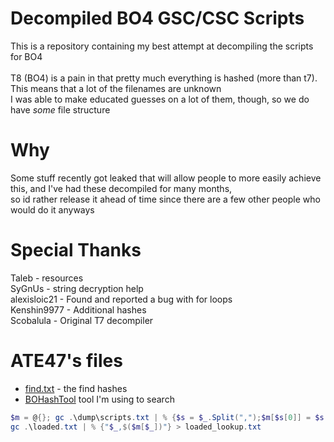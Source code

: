 # Decompiled BO4 GSC/CSC Scripts
This is a repository containing my best attempt at decompiling the scripts for BO4\
\
T8 (BO4) is a pain in that pretty much everything is hashed (more than t7). This means that a lot of the filenames are unknown\
I was able to make educated guesses on a lot of them, though, so we do have *some* file structure
# Why
Some stuff recently got leaked that will allow people to more easily achieve this, and I've had these decompiled for many months,\
so id rather release it ahead of time since there are a few other people who would do it anyways

# Special Thanks
Taleb - resources\
SyGnUs - string decryption help\
alexisloic21 - Found and reported a bug with for loops\
Kenshin9977 - Additional hashes\
Scobalula - Original T7 decompiler

# ATE47's files

- [find.txt](find.txt) - the find hashes
- [BOHashTool](https://github.com/ate47/BOHashTool) tool I'm using to search

```powershell
$m = @{}; gc .\dump\scripts.txt | % {$s = $_.Split(",");$m[$s[0]] = $s[1]}
gc .\loaded.txt | % {"$_,$($m[$_])"} > loaded_lookup.txt
```